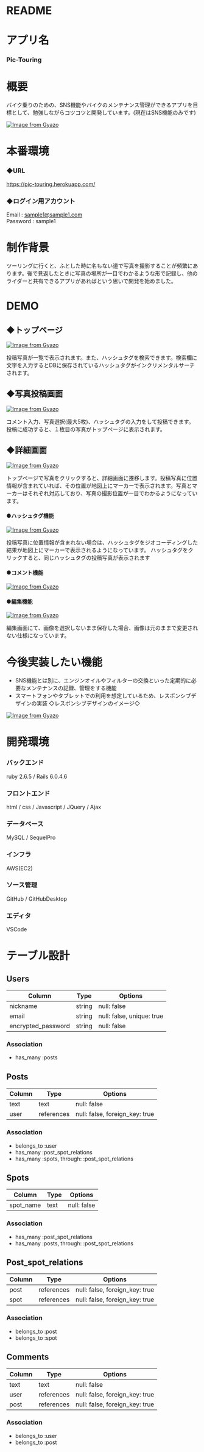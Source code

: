 # README

# アプリ名

### Pic-Touring

# 概要

バイク乗りのための、SNS機能やバイクのメンテナンス管理ができるアプリを目標として、勉強しながらコツコツと開発しています。(現在はSNS機能のみです)

[![Image from Gyazo](https://i.gyazo.com/1590a68b579b37d6eaeea091f33d62ea.png)](https://gyazo.com/1590a68b579b37d6eaeea091f33d62ea)

# 本番環境
### ◆URL
https://pic-touring.herokuapp.com/  
### ◆ログイン用アカウント  
Email : sample1@sample1.com  
Password : sample1

# 制作背景
ツーリングに行くと、ふとした時に名もない道で写真を撮影することが頻繁にあります。後で見返したときに写真の場所が一目でわかるような形で記録し、他のライダーと共有できるアプリがあればという思いで開発を始めました。
# DEMO
## ◆トップページ

[![Image from Gyazo](https://i.gyazo.com/8359c84b581748bcc2a833dc05361eaf.gif)](https://gyazo.com/8359c84b581748bcc2a833dc05361eaf)

投稿写真が一覧で表示されます。また、ハッシュタグを検索できます。検索欄に文字を入力するとDBに保存されているハッシュタグがインクリメンタルサーチされます。
## ◆写真投稿画面

[![Image from Gyazo](https://i.gyazo.com/f6e5936a68440fa171ca2528fe1ef783.gif)](https://gyazo.com/f6e5936a68440fa171ca2528fe1ef783)

コメント入力、写真選択(最大5枚)、ハッシュタグの入力をして投稿できます。投稿に成功すると、１枚目の写真がトップページに表示されます。
## ◆詳細画面

[![Image from Gyazo](https://i.gyazo.com/eecc9b602687ecd28c9ad888cc319e2d.gif)](https://gyazo.com/eecc9b602687ecd28c9ad888cc319e2d)

トップページで写真をクリックすると、詳細画面に遷移します。投稿写真に位置情報が含まれていれば、その位置が地図上にマーカーで表示されます。写真とマーカーはそれぞれ対応しており、写真の撮影位置が一目でわかるようになっています。
#### ●ハッシュタグ機能

[![Image from Gyazo](https://i.gyazo.com/6776af6c0403ba4a7ba35aefa9ae7243.gif)](https://gyazo.com/6776af6c0403ba4a7ba35aefa9ae7243)

投稿写真に位置情報が含まれない場合は、ハッシュタグをジオコーディングした結果が地図上にマーカーで表示されるようになっています。
ハッシュタグをクリックすると、同じハッシュタグの投稿写真が表示されます
#### ●コメント機能

[![Image from Gyazo](https://i.gyazo.com/41fb8433024c12a5be4878f8a16ec963.gif)](https://gyazo.com/41fb8433024c12a5be4878f8a16ec963)
#### ●編集機能

[![Image from Gyazo](https://i.gyazo.com/3ebb48f1a3b010cd38d9d36ac4074b6d.gif)](https://gyazo.com/3ebb48f1a3b010cd38d9d36ac4074b6d)

編集画面にて、画像を選択しないまま保存した場合、画像は元のままで変更されない仕様になっています。 

# 今後実装したい機能
- SNS機能とは別に、エンジンオイルやフィルターの交換といった定期的に必要なメンテナンスの記録、管理をする機能
- スマートフォンやタブレットでの利用を想定しているため、レスポンシブデザインの実装
◇レスポンシブデザインのイメージ◇

[![Image from Gyazo](https://i.gyazo.com/1de30d530c5405394bcd0e0f0608040f.gif)](https://gyazo.com/1de30d530c5405394bcd0e0f0608040f)

# 開発環境
### バックエンド
ruby 2.6.5 / Rails 6.0.4.6
### フロントエンド
html / css / Javascript / JQuery / Ajax
### データベース
MySQL / SequelPro
### インフラ
AWS(EC2)
### ソース管理
GitHub / GitHubDesktop
### エディタ
VSCode

 
# テーブル設計

## Users

|Column            |Type  |Options                  |
|------------------|------|-------------------------|
|nickname          |string|null: false              |
|email             |string|null: false, unique: true|
|encrypted_password|string|null: false              |

### Association
- has_many :posts

## Posts

|Column         |Type       |Options                       |
|---------------|-----------|------------------------------|
|text           |text       |null: false                   |
|user           |references |null: false, foreign_key: true|

### Association
- belongs_to :user
- has_many :post_spot_relations
- has_many :spots, through: :post_spot_relations

## Spots

|Column    |Type      |Options     |
|----------|----------|------------|
|spot_name |text      |null: false |

### Association
- has_many :post_spot_relations
- has_many :posts, through: :post_spot_relations

## Post_spot_relations

|Column        |Type      |Options                       |
|--------------|----------|------------------------------|
|post          |references|null: false, foreign_key: true|
|spot          |references|null: false, foreign_key: true|

### Association
- belongs_to :post
- belongs_to :spot

## Comments

|Column        |Type      |Options                       |
|--------------|----------|------------------------------|
|text          |text      |null: false                   |
|user          |references|null: false, foreign_key: true|
|post          |references|null: false, foreign_key: true|

### Association
- belongs_to :user
- belongs_to :post

